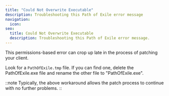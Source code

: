 ```yaml
---
title: "Could Not Overwrite Executable"
description: Troubleshooting this Path of Exile error message
navigation:
  icon:
seo:
  title: Could Not Overwrite Executable
  description: Troubleshooting this Path of Exile error message.
---
```


This permissions-based error can crop up late in the process of patching your client.

Look for a `PathOfExile.tmp` file. If you can find one, delete the PathOfExile.exe file and rename the other file to "PathOfExile.exe".

::note
Typically, the above workaround allows the patch process to continue with no further problems.
::